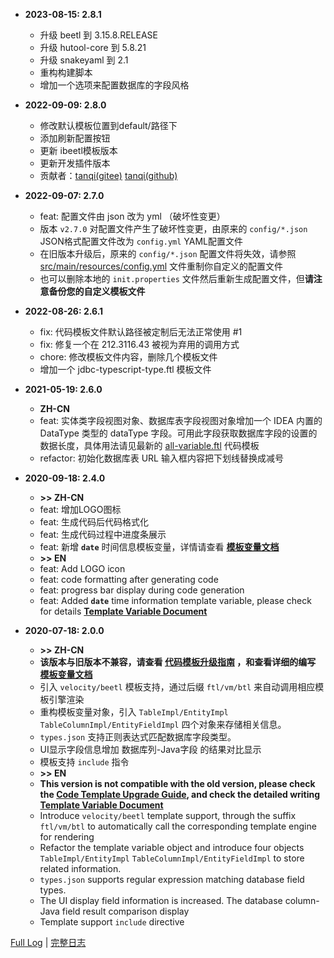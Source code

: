 - **2023-08-15: 2.8.1**

    - 升级 beetl 到 3.15.8.RELEASE
    - 升级 hutool-core 到 5.8.21
    - 升级 snakeyaml 到 2.1
    - 重构构建脚本
    - 增加一个选项来配置数据库的字段风格

- **2022-09-09: 2.8.0**

    - 修改默认模板位置到default/路径下
    - 添加刷新配置按钮
    - 更新 ibeetl模板版本
    - 更新开发插件版本
    - 贡献者：[tanqi(gitee)](https://gitee.com/Tanqishare) [tanqi(github)](https://github.com/TanqiZhou)

- **2022-09-07: 2.7.0**

  - feat: 配置文件由 json 改为 yml （破坏性变更）
  - 版本 `v2.7.0` 对配置文件产生了破坏性变更，由原来的 `config/*.json` JSON格式配置文件改为 `config.yml` YAML配置文件
  - 在旧版本升级后，原来的 `config/*.json` 配置文件将失效，请参照 [src/main/resources/config.yml](https://github.com/houkunlin/Database-Generator/blob/master/src/main/resources/config.yml) 文件重制你自定义的配置文件
  - 也可以删除本地的 `init.properties` 文件然后重新生成配置文件，但**请注意备份您的自定义模板文件**
  
- **2022-08-26: 2.6.1**

  - fix: 代码模板文件默认路径被定制后无法正常使用 #1
  - fix: 修复一个在 212.3116.43 被视为弃用的调用方式
  - chore: 修改模板文件内容，删除几个模板文件
  - 增加一个 jdbc-typescript-type.ftl 模板文件

- **2021-05-19: 2.6.0**

  - **ZH-CN**
  - feat: 实体类字段视图对象、数据库表字段视图对象增加一个 IDEA 内置的 DataType 类型的 dataType 字段。可用此字段获取数据库字段的设置的数据长度，具体用法请见最新的 [all-variable.ftl](https://github.com/houkunlin/Database-Generator/blob/master/src/main/resources/templates/all-variable.ftl) 代码模板
  - refactor: 初始化数据库表 URL 输入框内容把下划线替换成减号

- **2020-09-18: 2.4.0**

    - **&gt;&gt; ZH-CN**
    - feat: 增加LOGO图标
    - feat: 生成代码后代码格式化
    - feat: 生成代码过程中进度条展示
    - feat: 新增 **`date`** 时间信息模板变量，详情请查看  **[模板变量文档](https://github.com/houkunlin/Database-Generator/blob/master/doc/template-document.md)**
    - **&gt;&gt; EN**
    - feat: Add LOGO icon
    - feat: code formatting after generating code
    - feat: progress bar display during code generation
    - feat: Added **`date`** time information template variable, please check for details **[Template Variable Document](https://github.com/houkunlin/Database-Generator/blob/master/doc/template-document.md)**
    
- **2020-07-18: 2.0.0**
  
    - **&gt;&gt; ZH-CN**
    - **该版本与旧版本不兼容，请查看 <a href="https://github.com/houkunlin/Database-Generator/blob/master/doc/upgrade-2.0.0.md">代码模板升级指南</a> ，和查看详细的编写 <a href="https://github.com/houkunlin/Database-Generator/blob/master/doc/template-document.md">模板变量文档</a>**
    - 引入 `velocity/beetl` 模板支持，通过后缀 `ftl/vm/btl` 来自动调用相应模板引擎渲染
    - 重构模板变量对象，引入 `TableImpl/EntityImpl` `TableColumnImpl/EntityFieldImpl` 四个对象来存储相关信息。
    - `types.json` 支持正则表达式匹配数据库字段类型。
    - UI显示字段信息增加 数据库列-Java字段 的结果对比显示
    - 模板支持 `include` 指令
    - **&gt;&gt; EN**
    - **This version is not compatible with the old version, please check the <a href="https://github.com/houkunlin/Database-Generator/blob/master/doc/upgrade-2.0.0.md">Code Template Upgrade Guide</a>, and check the detailed writing <a href="https://github.com/houkunlin/Database-Generator/blob/master/doc/template-document.md">Template Variable Document</a>**
    - Introduce `velocity/beetl` template support, through the suffix `ftl/vm/btl` to automatically call the corresponding template engine for rendering
    - Refactor the template variable object and introduce four objects `TableImpl/EntityImpl` `TableColumnImpl/EntityFieldImpl` to store related information.
    - `types.json` supports regular expression matching database field types.
    - The UI display field information is increased. The database column-Java field result comparison display
    - Template support `include` directive
    
    

<a href="https://github.com/houkunlin/Database-Generator/blob/master/doc/changeNotes.md">Full Log</a> | <a href="https://github.com/houkunlin/Database-Generator/blob/master/doc/changeNotes.md">完整日志</a> 
